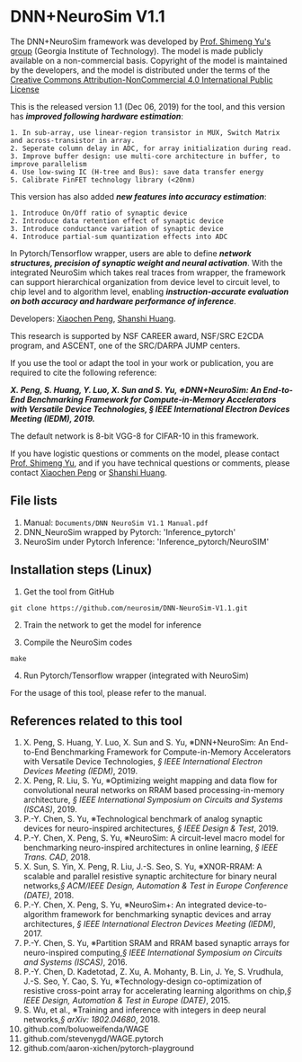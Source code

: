 # DNN+NeuroSim V1.1

The DNN+NeuroSim framework was developed by [Prof. Shimeng Yu's group](https://shimeng.ece.gatech.edu/) (Georgia Institute of Technology). The model is made publicly available on a non-commercial basis. Copyright of the model is maintained by the developers, and the model is distributed under the terms of the [Creative Commons Attribution-NonCommercial 4.0 International Public License](http://creativecommons.org/licenses/by-nc/4.0/legalcode)

This is the released version 1.1 (Dec 06, 2019) for the tool, and this version has **_improved following hardware estimation_**:
```
1. In sub-array, use linear-region transistor in MUX, Switch Matrix and across-transistor in array.
2. Seperate column delay in ADC, for array initialization during read.
3. Improve buffer design: use multi-core architecture in buffer, to improve parallelism
4. Use low-swing IC (H-tree and Bus): save data transfer energy
5. Calibrate FinFET technology library (<20nm)
```
This version has also added **_new features into accuracy estimation_**:
```
1. Introduce On/Off ratio of synaptic device
2. Introduce data retention effect of synaptic device
3. Introduce conductance variation of synaptic device
4. Introduce partial-sum quantization effects into ADC
```

In Pytorch/Tensorflow wrapper, users are able to define **_network structures, precision of synaptic weight and neural activation_**. With the integrated NeuroSim which takes real traces from wrapper, the framework can support hierarchical organization from device level to circuit level, to chip level and to algorithm level, enabling **_instruction-accurate evaluation on both accuracy and hardware performance of inference_**.

Developers: [Xiaochen Peng](mailto:xpeng76@gatech.edu), [Shanshi Huang](mailto:shuang406@gatech.edu).

This research is supported by NSF CAREER award, NSF/SRC E2CDA program, and ASCENT, one of the SRC/DARPA JUMP centers.

If you use the tool or adapt the tool in your work or publication, you are required to cite the following reference:

**_X. Peng, S. Huang, Y. Luo, X. Sun and S. Yu, ※DNN+NeuroSim: An End-to-End Benchmarking Framework for Compute-in-Memory Accelerators with Versatile Device Technologies, *§ IEEE International Electron Devices Meeting (IEDM)*, 2019._**

The default network is 8-bit VGG-8 for CIFAR-10 in this framework.

If you have logistic questions or comments on the model, please contact [Prof. Shimeng Yu](mailto:shimeng.yu@ece.gatech.edu), and if you have technical questions or comments, please contact [Xiaochen Peng](mailto:xpeng76@gatech.edu) or [Shanshi Huang](mailto:shuang406@gatech.edu).


## File lists
1. Manual: `Documents/DNN NeuroSim V1.1 Manual.pdf`
2. DNN_NeuroSim wrapped by Pytorch: 'Inference_pytorch'
3. NeuroSim under Pytorch Inference: 'Inference_pytorch/NeuroSIM'


## Installation steps (Linux)
1. Get the tool from GitHub
```
git clone https://github.com/neurosim/DNN-NeuroSim-V1.1.git
```

2. Train the network to get the model for inference

3. Compile the NeuroSim codes
```
make
```

4. Run Pytorch/Tensorflow wrapper (integrated with NeuroSim)


For the usage of this tool, please refer to the manual.


## References related to this tool 
1. X. Peng, S. Huang, Y. Luo, X. Sun and S. Yu, ※DNN+NeuroSim: An End-to-End Benchmarking Framework for Compute-in-Memory Accelerators with Versatile Device Technologies, *§ IEEE International Electron Devices Meeting (IEDM)*, 2019.
2. X. Peng, R. Liu, S. Yu, ※Optimizing weight mapping and data flow for convolutional neural networks on RRAM based processing-in-memory architecture, *§ IEEE International Symposium on Circuits and Systems (ISCAS)*, 2019.
3. P.-Y. Chen, S. Yu, ※Technological benchmark of analog synaptic devices for neuro-inspired architectures, *§ IEEE Design & Test*, 2019.
4. P.-Y. Chen, X. Peng, S. Yu, ※NeuroSim: A circuit-level macro model for benchmarking neuro-inspired architectures in online learning, *§ IEEE Trans. CAD*, 2018.
5. X. Sun, S. Yin, X. Peng, R. Liu, J.-S. Seo, S. Yu, ※XNOR-RRAM: A scalable and parallel resistive synaptic architecture for binary neural networks,*§ ACM/IEEE Design, Automation & Test in Europe Conference (DATE)*, 2018.
6. P.-Y. Chen, X. Peng, S. Yu, ※NeuroSim+: An integrated device-to-algorithm framework for benchmarking synaptic devices and array architectures, *§ IEEE International Electron Devices Meeting (IEDM)*, 2017.
7. P.-Y. Chen, S. Yu, ※Partition SRAM and RRAM based synaptic arrays for neuro-inspired computing,*§ IEEE International Symposium on Circuits and Systems (ISCAS)*, 2016.
8. P.-Y. Chen, D. Kadetotad, Z. Xu, A. Mohanty, B. Lin, J. Ye, S. Vrudhula, J.-S. Seo, Y. Cao, S. Yu, ※Technology-design co-optimization of resistive cross-point array for accelerating learning algorithms on chip,*§ IEEE Design, Automation & Test in Europe (DATE)*, 2015.
9. S. Wu, et al., ※Training and inference with integers in deep neural networks,*§ arXiv: 1802.04680*, 2018.
10. github.com/boluoweifenda/WAGE
11. github.com/stevenygd/WAGE.pytorch
12. github.com/aaron-xichen/pytorch-playground
